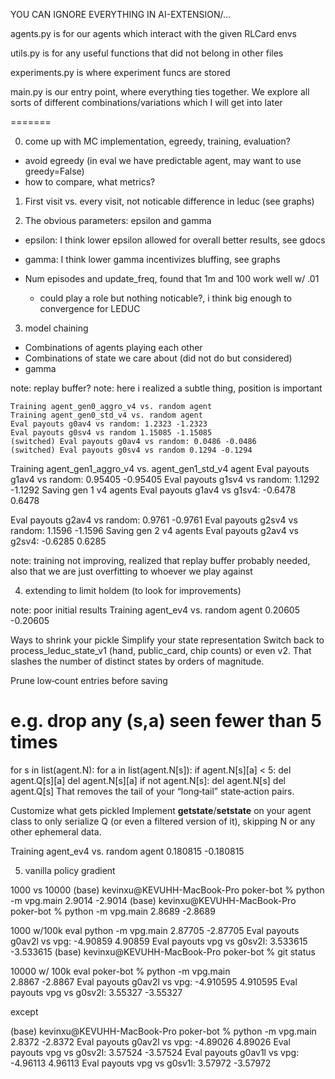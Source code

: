 YOU CAN IGNORE EVERYTHING IN AI-EXTENSION/...

agents.py is for our agents which interact with the given RLCard envs

utils.py is for any useful functions that did not belong in other files

experiments.py is where experiment funcs are stored

main.py is our entry point, where everything ties together. We explore all sorts of different combinations/variations which I will get into later

=======

0. come up with MC implementation, egreedy, training,
   evaluation?

- avoid egreedy (in eval we have predictable agent, may want to use greedy=False)
- how to compare, what metrics?

1. First visit vs. every visit, not noticable difference in leduc (see graphs)

2. The obvious parameters: epsilon and gamma

- epsilon:
  I think lower epsilon allowed for overall better results, see gdocs
- gamma:
  I think lower gamma incentivizes bluffing, see graphs

- Num episodes and update_freq, found that 1m and 100 work well w/ .01
  - could play a role but nothing noticable?, i think big enough to convergence for LEDUC

3. model chaining

- Combinations of agents playing each other
- Combinations of state we care about (did not do but considered)
- gamma

note: replay buffer?
note: here i realized a subtle thing, position is important

    Training agent_gen0_aggro_v4 vs. random agent
    Training agent_gen0_std_v4 vs. random agent
    Eval payouts g0av4 vs random: 1.2323 -1.2323
    Eval payouts g0sv4 vs random 1.15085 -1.15085
    (switched) Eval payouts g0av4 vs random: 0.0486 -0.0486
    (switched) Eval payouts g0sv4 vs random 0.1294 -0.1294

Training agent_gen1_aggro_v4 vs. agent_gen1_std_v4 agent
Eval payouts g1av4 vs random: 0.95405 -0.95405
Eval payouts g1sv4 vs random: 1.1292 -1.1292
Saving gen 1 v4 agents
Eval payouts g1av4 vs g1sv4: -0.6478 0.6478

Eval payouts g2av4 vs random: 0.9761 -0.9761
Eval payouts g2sv4 vs random: 1.1596 -1.1596
Saving gen 2 v4 agents
Eval payouts g2av4 vs g2sv4: -0.6285 0.6285

note: training not improving, realized that replay buffer probably needed, also that we are just overfitting to whoever we play against

4. extending to limit holdem (to look for improvements)

note: poor initial results
Training agent_ev4 vs. random agent
0.20605 -0.20605

Ways to shrink your pickle
Simplify your state representation
Switch back to process_leduc_state_v1 (hand, public_card, chip counts) or even v2. That slashes the number of distinct states by orders of magnitude.

Prune low‑count entries before saving

# e.g. drop any (s,a) seen fewer than 5 times

for s in list(agent.N):
for a in list(agent.N[s]):
if agent.N[s][a] < 5:
del agent.Q[s][a]
del agent.N[s][a]
if not agent.N[s]:
del agent.N[s]
del agent.Q[s]
That removes the tail of your “long‑tail” state‑action pairs.

Customize what gets pickled
Implement **getstate**/**setstate** on your agent class to only serialize Q (or even a filtered version of it), skipping N or any other ephemeral data.

Training agent_ev4 vs. random agent
0.180815 -0.180815

5. vanilla policy gradient

1000 vs 10000
(base) kevinxu@KEVUHH-MacBook-Pro poker-bot % python -m vpg.main
2.9014 -2.9014
(base) kevinxu@KEVUHH-MacBook-Pro poker-bot % python -m vpg.main
2.8689 -2.8689

1000 w/100k eval
python -m vpg.main
2.87705 -2.87705
Eval payouts g0av2l vs vpg: -4.90859 4.90859
Eval payouts vpg vs g0sv2l: 3.533615 -3.533615
(base) kevinxu@KEVUHH-MacBook-Pro poker-bot % git status

10000 w/ 100k eval
poker-bot % python -m vpg.main  
2.8867 -2.8867
Eval payouts g0av2l vs vpg: -4.910595 4.910595
Eval payouts vpg vs g0sv2l: 3.55327 -3.55327

except

(base) kevinxu@KEVUHH-MacBook-Pro poker-bot % python -m vpg.main
2.8372 -2.8372
Eval payouts g0av2l vs vpg: -4.89026 4.89026
Eval payouts vpg vs g0sv2l: 3.57524 -3.57524
Eval payouts g0av1l vs vpg: -4.96113 4.96113
Eval payouts vpg vs g0sv1l: 3.57972 -3.57972
